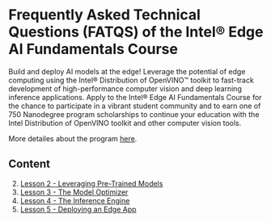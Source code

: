 # Frequently Asked Technical Questions (FATQS) of the Intel® Edge AI Fundamentals Course

Build and deploy AI models at the edge! Leverage the potential of edge computing using the Intel® Distribution of OpenVINO™ toolkit to fast-track development of high-performance computer vision and deep learning inference applications. Apply to the Intel® Edge AI Fundamentals Course for the chance to participate in a vibrant student community and to earn one of 750 Nanodegree program scholarships to continue your education with the Intel Distribution of OpenVINO toolkit and other computer vision tools.

More detailes about the program [here](https://www.udacity.com/scholarships/intel-edge-ai-scholarship).

## Content
2. [Lesson 2 - Leveraging Pre-Trained Models](https://github.com/Skovsky/FATQS_IntelEdgeAIFundamentalsCourse/blob/master/docs/Lesson%202%20-%20Leveraging%20Pre-Trained%20Models)
3. [Lesson 3 - The Model Optimizer](https://github.com/Skovsky/FATQS_IntelEdgeAIFundamentalsCourse/blob/master/docs/Lesson%203%20-%20The%20Model%20Optimizer)
4. [Lesson 4 - The Inference Engine](https://github.com/Skovsky/FATQS_IntelEdgeAIFundamentalsCourse/blob/master/docs/Lesson%204%20-%20The%20Inference%20Engine)
5. [Lesson 5 - Deploying an Edge App](https://github.com/Skovsky/FATQS_IntelEdgeAIFundamentalsCourse/blob/master/docs/Lesson%205%20-%20Deploying%20an%20Edge%20App)
